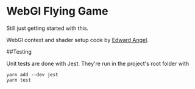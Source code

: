# WebGl Flying Game

Still just getting started with this.

WebGl context and shader setup code by [Edward Angel](https://github.com/esangel/WebGL/tree/master/Common).


##Testing

Unit tests are done with Jest. They're run in the project's root folder with
```
yarn add --dev jest
yarn test
```
